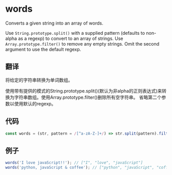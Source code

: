 # words

Converts a given string into an array of words.

Use `String.prototype.split()` with a supplied pattern (defaults to non-alpha as a regexp) to convert to an array of strings. Use `Array.prototype.filter()` to remove any empty strings.
Omit the second argument to use the default regexp.

## 翻译

将给定的字符串转换为单词数组。

使用带有提供的模式的String.prototype.split()(默认为非alpha的正则表达式)来转换为字符串数组。使用Array.prototype.filter()删除所有空字符串。
省略第二个参数以使用默认的regexp。

## 代码

```js
const words = (str, pattern = /[^a-zA-Z-]+/) => str.split(pattern).filter(Boolean);
```

## 例子

```js
words('I love javaScript!!'); // ["I", "love", "javaScript"]
words('python, javaScript & coffee'); // ["python", "javaScript", "coffee"]
```
